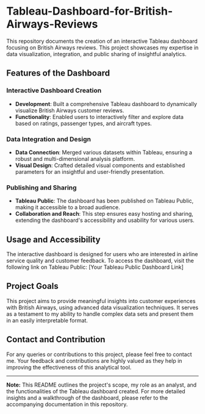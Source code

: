 # Tableau-Dashboard-for-British-Airways-Reviews
This repository documents the creation of an interactive Tableau dashboard focusing on British Airways reviews. This project showcases my expertise in data visualization, integration, and public sharing of insightful analytics.

## Features of the Dashboard

### Interactive Dashboard Creation
- **Development**: Built a comprehensive Tableau dashboard to dynamically visualize British Airways customer reviews.
- **Functionality**: Enabled users to interactively filter and explore data based on ratings, passenger types, and aircraft types.

### Data Integration and Design
- **Data Connection**: Merged various datasets within Tableau, ensuring a robust and multi-dimensional analysis platform.
- **Visual Design**: Crafted detailed visual components and established parameters for an insightful and user-friendly presentation.

### Publishing and Sharing
- **Tableau Public**: The dashboard has been published on Tableau Public, making it accessible to a broad audience.
- **Collaboration and Reach**: This step ensures easy hosting and sharing, extending the dashboard's accessibility and usability for various users.

## Usage and Accessibility

The interactive dashboard is designed for users who are interested in airline service quality and customer feedback. To access the dashboard, visit the following link on Tableau Public: [Your Tableau Public Dashboard Link]

## Project Goals

This project aims to provide meaningful insights into customer experiences with British Airways, using advanced data visualization techniques. It serves as a testament to my ability to handle complex data sets and present them in an easily interpretable format.

## Contact and Contribution

For any queries or contributions to this project, please feel free to contact me. Your feedback and contributions are highly valued as they help in improving the effectiveness of this analytical tool.

---

**Note:** This README outlines the project's scope, my role as an analyst, and the functionalities of the Tableau dashboard created. For more detailed insights and a walkthrough of the dashboard, please refer to the accompanying documentation in this repository.
